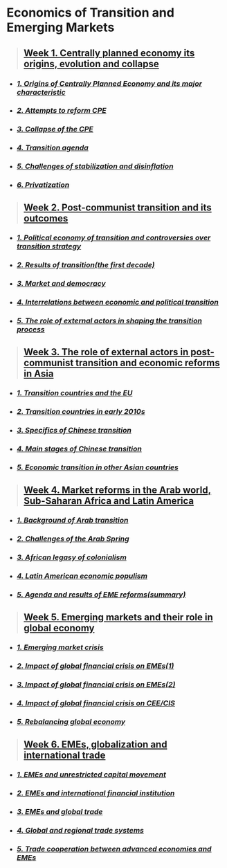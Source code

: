 # Economics of Transition and Emerging Markets

> ## [Week 1. Centrally planned economy its origins, evolution and collapse](https://github.com/jinniryu/Economics-of-Transition-and-Emerging-Markets/blob/main/Week%201.md#week-1-centrally-planned-economy-its-origins-evolution-and-collapse)
  - ### [***1. Origins of Centrally Planned Economy and its major characteristic***](https://github.com/jinniryu/Economics-of-Transition-and-Emerging-Markets/blob/main/Week%201.md#1-origins-of-centrally-planned-economy-and-its-major-characteristic)
  - ### [***2. Attempts to reform CPE***](https://github.com/jinniryu/Economics-of-Transition-and-Emerging-Markets/blob/main/Week%201.md#2-attempts-to-reform-cpe)
  - ### [***3. Collapse of the CPE***](https://github.com/jinniryu/Economics-of-Transition-and-Emerging-Markets/blob/main/Week%201.md#3-collapse-of-the-cpe)
  - ### [***4. Transition agenda***](https://github.com/jinniryu/Economics-of-Transition-and-Emerging-Markets/blob/main/Week%201.md#4-transition-agenda)
  - ### [***5. Challenges of stabilization and disinflation***](https://github.com/jinniryu/Economics-of-Transition-and-Emerging-Markets/blob/main/Week%201.md#5-challenges-of-stabilization-and-disinflation)
  - ### [***6. Privatization***](https://github.com/jinniryu/Economics-of-Transition-and-Emerging-Markets/blob/main/Week%201.md#6-privatization)

> ## [Week 2. Post-communist transition and its outcomes](https://github.com/jinniryu/Economics-of-Transition-and-Emerging-Markets/blob/main/Week%202.md#week-2-post-communist-transition-and-its-outcomes)
  - ### [***1. Political economy of transition and controversies over transition strategy***](https://github.com/jinniryu/Economics-of-Transition-and-Emerging-Markets/blob/main/Week%202.md#1-political-economy-of-transition-and-controversies-over-transition-strategy)
  - ### [***2. Results of transition(the first decade)***](https://github.com/jinniryu/Economics-of-Transition-and-Emerging-Markets/blob/main/Week%202.md#2-results-of-transitionthe-first-decade)
  - ### [***3. Market and democracy***](https://github.com/jinniryu/Economics-of-Transition-and-Emerging-Markets/blob/main/Week%202.md#3-market-and-democracy)
  - ### [***4. Interrelations between economic and political transition***](https://github.com/jinniryu/Economics-of-Transition-and-Emerging-Markets/blob/main/Week%202.md#4-interrelations-between-economic-and-political-transition)
  - ### [***5. The role of external actors in shaping the transition process***](https://github.com/jinniryu/Economics-of-Transition-and-Emerging-Markets/blob/main/Week%202.md#5-the-role-of-external-actors-in-shaping-the-transition-process)

> ## [Week 3. The role of external actors in post-communist transition and economic reforms in Asia](https://github.com/jinniryu/Economics-of-Transition-and-Emerging-Markets/blob/main/Week%203.md#week-3-the-role-of-external-actors-in-post-communist-transition-and-economic-reforms-in-aisa)
  - ### [***1. Transition countries and the EU***](https://github.com/jinniryu/Economics-of-Transition-and-Emerging-Markets/blob/main/Week%203.md#1-transition-countries-and-the-eu)
  - ### [***2. Transition countries in early 2010s***](https://github.com/jinniryu/Economics-of-Transition-and-Emerging-Markets/blob/main/Week%203.md#2-transition-countries-in-early-2010s)
  - ### [***3. Specifics of Chinese transition***](https://github.com/jinniryu/Economics-of-Transition-and-Emerging-Markets/blob/main/Week%203.md#3-specifics-of-chinese-transition)
  - ### [***4. Main stages of Chinese transition***](https://github.com/jinniryu/Economics-of-Transition-and-Emerging-Markets/blob/main/Week%203.md#4-main-stages-of-chinese-transition)
  - ### [***5. Economic transition in other Asian countries***](https://github.com/jinniryu/Economics-of-Transition-and-Emerging-Markets/blob/main/Week%203.md#5-economic-transition-in-other-asian-countries)
  
> ## [Week 4. Market reforms in the Arab world, Sub-Saharan Africa and Latin America](https://github.com/jinniryu/Economics-of-Transition-and-Emerging-Markets/blob/main/Week%204.md#week-4-market-reforms-in-the-arab-world-sub-saharan-africa-and-latin-america)
  - ### [***1. Background of Arab transition***](https://github.com/jinniryu/Economics-of-Transition-and-Emerging-Markets/blob/main/Week%204.md#1-background-of-arab-transition)
  - ### [***2. Challenges of the Arab Spring***](https://github.com/jinniryu/Economics-of-Transition-and-Emerging-Markets/blob/main/Week%204.md#2-challenges-of-the-arab-spring)
  - ### [***3. African legasy of colonialism***](https://github.com/jinniryu/Economics-of-Transition-and-Emerging-Markets/blob/main/Week%204.md#3-african-legasy-of-colonialism)
  - ### [***4. Latin American economic populism***](https://github.com/jinniryu/Economics-of-Transition-and-Emerging-Markets/blob/main/Week%204.md#4-latin-american-economic-populism)
  - ### [***5. Agenda and results of EME reforms(summary)***](https://github.com/jinniryu/Economics-of-Transition-and-Emerging-Markets/blob/main/Week%204.md#5-agenda-and-results-of-eme-reformssummary)

> ## [Week 5. Emerging markets and their role in global economy](https://github.com/jinniryu/Economics-of-Transition-and-Emerging-Markets/blob/main/Week%205.md#week-5-emerging-markets-and-their-role-in-global-economy)
  - ### [***1. Emerging market crisis***](https://github.com/jinniryu/Economics-of-Transition-and-Emerging-Markets/blob/main/Week%205.md#1-emerging-market-crisis)
  - ### [***2. Impact of global financial crisis on EMEs(1)***](https://github.com/jinniryu/Economics-of-Transition-and-Emerging-Markets/blob/main/Week%205.md#2-impact-of-global-financial-crisis-on-emes1)
  - ### [***3. Impact of global financial crisis on EMEs(2)***](https://github.com/jinniryu/Economics-of-Transition-and-Emerging-Markets/blob/main/Week%205.md#3-impact-of-global-financial-crisis-on-emes2)
  - ### [***4. Impact of global financial crisis on CEE/CIS***](https://github.com/jinniryu/Economics-of-Transition-and-Emerging-Markets/blob/main/Week%205.md#4-impact-of-global-financial-crisis-on-ceecis)
  - ### [***5. Rebalancing global economy***](https://github.com/jinniryu/Economics-of-Transition-and-Emerging-Markets/blob/main/Week%205.md#5-rebalancing-global-economy)
> ## [Week 6. EMEs, globalization and international trade](https://github.com/jinniryu/Economics-of-Transition-and-Emerging-Markets/blob/main/Week%206.md#emes-globalization-and-international-trade)
  - ### [***1. EMEs and unrestricted capital movement***](https://github.com/jinniryu/Economics-of-Transition-and-Emerging-Markets/blob/main/Week%206.md#1-emes-and-unrestricted-capital-movement)
  - ### [***2. EMEs and international financial institution***](https://github.com/jinniryu/Economics-of-Transition-and-Emerging-Markets/blob/main/Week%206.md#2-emes-and-international-financial-institution)
  - ### [***3. EMEs and global trade***](https://github.com/jinniryu/Economics-of-Transition-and-Emerging-Markets/blob/main/Week%206.md#3-emes-and-global-trade)
  - ### [***4. Global and regional trade systems***](https://github.com/jinniryu/Economics-of-Transition-and-Emerging-Markets/blob/main/Week%206.md#4-global-and-regional-trade-systems)
  - ### [***5. Trade cooperation between advanced economies and EMEs***](https://github.com/jinniryu/Economics-of-Transition-and-Emerging-Markets/blob/main/Week%206.md#5-trade-cooperation-between-advanced-economies-and-emes)




